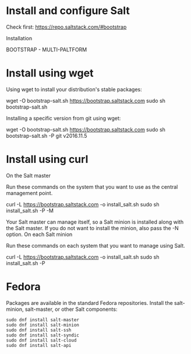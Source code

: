 Install and configure Salt
=================================

Check first:
https://repo.saltstack.com/#bootstrap

Installation

BOOTSTRAP - MULTI-PALTFORM

# Install using wget

Using wget to install your distribution's stable packages:

wget -O bootstrap-salt.sh https://bootstrap.saltstack.com
sudo sh bootstrap-salt.sh

Installing a specific version from git using wget:

wget -O bootstrap-salt.sh https://bootstrap.saltstack.com
sudo sh bootstrap-salt.sh -P git v2016.11.5

# Install using curl
On the Salt master

Run these commands on the system that you want to use as the central management point.

curl -L https://bootstrap.saltstack.com -o install_salt.sh
sudo sh install_salt.sh -P -M

Your Salt master can manage itself, so a Salt minion is installed along with the Salt master. If you do not want to install the minion, also pass the -N option.
On each Salt minion

Run these commands on each system that you want to manage using Salt.

curl -L https://bootstrap.saltstack.com -o install_salt.sh
sudo sh install_salt.sh -P

# Fedora
Packages are available in the standard Fedora repositories. Install the salt-minion, salt-master, or other Salt components:

    sudo dnf install salt-master
    sudo dnf install salt-minion
    sudo dnf install salt-ssh
    sudo dnf install salt-syndic
    sudo dnf install salt-cloud
    sudo dnf install salt-api
